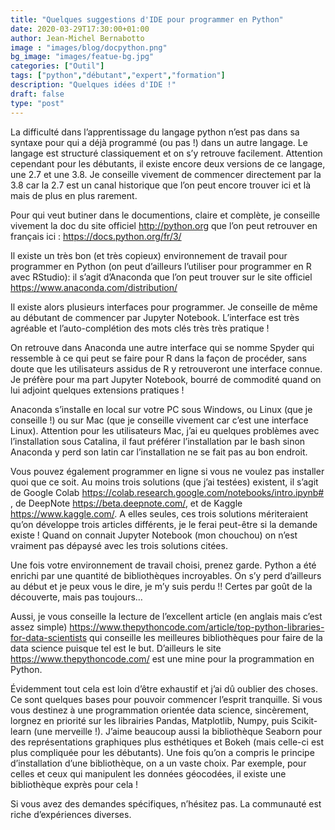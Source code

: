 ```yaml
---
title: "Quelques suggestions d'IDE pour programmer en Python"
date: 2020-03-29T17:30:00+01:00
author: Jean-Michel Bernabotto
image : "images/blog/docpython.png"
bg_image: "images/featue-bg.jpg"
categories: ["Outil"]
tags: ["python","débutant","expert","formation"]
description: "Quelques idées d'IDE !"
draft: false
type: "post"
---
```


La difficulté dans l’apprentissage du langage python n’est pas dans sa syntaxe pour qui a déjà programmé (ou pas !) dans un autre langage. Le langage est structuré classiquement et on s’y retrouve facilement. 
Attention cependant pour les débutants, il existe encore deux versions de ce langage, une 2.7 et une 3.8. Je conseille vivement de commencer directement par la 3.8 car la 2.7 est un canal historique que l’on peut encore trouver ici et là mais de plus en plus rarement.
 
Pour qui veut butiner dans le documentions, claire et complète, je conseille vivement la doc du site officiel http://python.org que l’on peut retrouver en français ici : https://docs.python.org/fr/3/

Il existe un très bon (et très copieux) environnement de travail pour programmer en Python (on peut d’ailleurs l’utiliser pour programmer en R avec RStudio): il s’agit d’Anaconda que l’on peut trouver sur le site officiel https://www.anaconda.com/distribution/

Il existe alors plusieurs interfaces pour programmer. Je conseille de même au débutant de commencer par Jupyter Notebook. L’interface est très agréable et l’auto-complétion des mots clés très très pratique !  

On retrouve dans Anaconda une autre interface qui se nomme Spyder qui ressemble à ce qui peut se faire pour R dans la façon de procéder, sans doute que les utilisateurs assidus de R y retrouveront une interface connue. Je préfère pour ma part Jupyter Notebook, bourré de commodité quand on lui adjoint quelques extensions pratiques !

Anaconda  s’installe en local sur votre PC sous Windows, ou Linux (que je conseille !) ou sur Mac (que je conseille vivement car c’est une interface Linux). Attention pour les utilisateurs Mac, j’ai eu quelques problèmes avec l’installation sous Catalina, il faut préférer l’installation par le bash sinon Anaconda y perd son latin car l’installation ne se fait pas au bon endroit. 

Vous pouvez également programmer en ligne si vous ne voulez pas installer quoi que ce soit. Au moins trois solutions (que j’ai testées) existent, il s’agit de Google Colab  https://colab.research.google.com/notebooks/intro.ipynb# , de DeepNote https://beta.deepnote.com/, et de Kaggle https://www.kaggle.com/. A elles seules, ces trois solutions mériteraient qu’on développe trois articles différents, je le ferai peut-être si la demande existe !  Quand on connait Jupyter Notebook (mon chouchou) on n’est vraiment pas dépaysé avec les trois solutions citées.


Une fois votre environnement de travail choisi, prenez garde. Python a été enrichi par une quantité de bibliothèques incroyables. On s’y perd d’ailleurs au début et je peux vous le dire, je m’y suis perdu !! Certes par goût de la découverte, mais pas toujours…

Aussi, je vous conseille la lecture de l’excellent article (en anglais mais c’est assez simple) https://www.thepythoncode.com/article/top-python-libraries-for-data-scientists  qui conseille les meilleures bibliothèques pour faire de la data science puisque tel est le but. D’ailleurs le site https://www.thepythoncode.com/ est une mine pour la programmation en Python. 


Évidemment tout cela est loin d’être exhaustif et j’ai dû oublier des choses. Ce sont quelques bases pour pouvoir commencer l’esprit tranquille. Si vous vous destinez à une programmation orientée data science, sincèrement, lorgnez en priorité sur les librairies Pandas, Matplotlib, Numpy, puis Scikit-learn (une merveille !). J’aime beaucoup aussi la bibliothèque Seaborn pour des représentations graphiques plus esthétiques et Bokeh (mais celle-ci est plus compliquée pour les débutants). Une fois qu’on a compris le principe d’installation d’une bibliothèque, on a un vaste choix. Par exemple, pour celles et ceux qui manipulent les données géocodées, il existe une bibliothèque exprès pour cela !

Si vous avez des demandes spécifiques, n’hésitez pas. La communauté est riche d’expériences diverses. 

